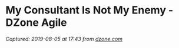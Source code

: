 # My Consultant Is Not My Enemy - DZone Agile

_Captured: 2019-08-05 at 17:43 from [dzone.com](https://dzone.com/articles/open-letter-to-all-the-people-being-forced-to-do-s?edition=510303&utm_source=Zone%20Newsletter&utm_medium=email&utm_campaign=agile%202019-08-05)_


